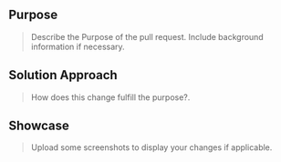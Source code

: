 ## Purpose

> Describe the Purpose of the pull request. Include background information if necessary.

## Solution Approach

> How does this change fulfill the purpose?.

## Showcase

> Upload some screenshots to display your changes if applicable.
